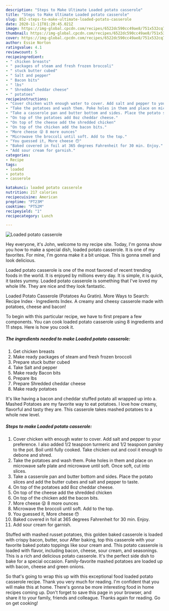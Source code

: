 ```yaml
---
description: "Steps to Make Ultimate Loaded potato casserole"
title: "Steps to Make Ultimate Loaded potato casserole"
slug: 852-steps-to-make-ultimate-loaded-potato-casserole
date: 2020-11-11T01:20:45.021Z
image: https://img-global.cpcdn.com/recipes/6522dc590cc49ae8/751x532cq70/loaded-potato-casserole-recipe-main-photo.jpg
thumbnail: https://img-global.cpcdn.com/recipes/6522dc590cc49ae8/751x532cq70/loaded-potato-casserole-recipe-main-photo.jpg
cover: https://img-global.cpcdn.com/recipes/6522dc590cc49ae8/751x532cq70/loaded-potato-casserole-recipe-main-photo.jpg
author: Essie Norton
ratingvalue: 4.1
reviewcount: 5
recipeingredient:
- " chicken breasts"
- " packages of steam and fresh frozen broccoli"
- " stuck butter cubed"
- " Salt and pepper"
- " Bacon bits"
- " lbs"
- " Shredded cheddar cheese"
- " potatoes"
recipeinstructions:
- "Cover chicken with enough water to cover. Add salt and pepper to your preference. I also added 1/2 teaspoon turmeric and 1/2 teaspoon parsley to the pot. Boil until fully cooked. Take chicken out and cool it enough to debone and shred."
- "Take the potatoes and wash them. Poke holes in them and place on microwave safe plate and microwave until soft. Once soft, cut into slices."
- "Take a casserole pan and butter bottom and sides. Place the potato slices and add the butter cubes and salt and pepper to taste."
- "On top of the potatoes add 8oz cheddar cheese."
- "On top of the cheese add the shredded chicken"
- "On top of the chicken add the bacon bits."
- "More cheese 😜 8 more ounces"
- "Microwave the broccoli until soft. Add to the top."
- "You guessed it, More cheese 😯"
- "Baked covered in foil at 365 degrees Fahrenheit for 30 min. Enjoy."
- "Add sour cream for garnish."
categories:
- Recipe
tags:
- loaded
- potato
- casserole

katakunci: loaded potato casserole 
nutrition: 217 calories
recipecuisine: American
preptime: "PT23M"
cooktime: "PT52M"
recipeyield: "1"
recipecategory: Lunch

---
```



![Loaded potato casserole](https://img-global.cpcdn.com/recipes/6522dc590cc49ae8/751x532cq70/loaded-potato-casserole-recipe-main-photo.jpg)

Hey everyone, it's John, welcome to my recipe site. Today, I'm gonna show you how to make a special dish, loaded potato casserole. It is one of my favorites. For mine, I'm gonna make it a bit unique. This is gonna smell and look delicious.

Loaded potato casserole is one of the most favored of recent trending foods in the world. It is enjoyed by millions every day. It is simple, it is quick, it tastes yummy. Loaded potato casserole is something that I've loved my whole life. They are nice and they look fantastic.

Loaded Potato Casserole (Potatoes Au Gratin). More Ways to Search: Recipe Index · Ingredients Index. A creamy and cheesy casserole made with potatoes, cheese and bacon!


To begin with this particular recipe, we have to first prepare a few components. You can cook loaded potato casserole using 8 ingredients and 11 steps. Here is how you cook it.

<!--inarticleads1-->

##### The ingredients needed to make Loaded potato casserole:

1. Get  chicken breasts
1. Make ready  packages of steam and fresh frozen broccoli
1. Prepare  stuck butter cubed
1. Take  Salt and pepper
1. Make ready  Bacon bits
1. Prepare  lbs
1. Prepare  Shredded cheddar cheese
1. Make ready  potatoes


It&#39;s like having a bacon and cheddar stuffed potato all wrapped up into a. Mashed Potatoes are my favorite way to eat potatoes. I love how creamy, flavorful and tasty they are. This casserole takes mashed potatoes to a whole new level. 

<!--inarticleads2-->

##### Steps to make Loaded potato casserole:

1. Cover chicken with enough water to cover. Add salt and pepper to your preference. I also added 1/2 teaspoon turmeric and 1/2 teaspoon parsley to the pot. Boil until fully cooked. Take chicken out and cool it enough to debone and shred.
1. Take the potatoes and wash them. Poke holes in them and place on microwave safe plate and microwave until soft. Once soft, cut into slices.
1. Take a casserole pan and butter bottom and sides. Place the potato slices and add the butter cubes and salt and pepper to taste.
1. On top of the potatoes add 8oz cheddar cheese.
1. On top of the cheese add the shredded chicken
1. On top of the chicken add the bacon bits.
1. More cheese 😜 8 more ounces
1. Microwave the broccoli until soft. Add to the top.
1. You guessed it, More cheese 😯
1. Baked covered in foil at 365 degrees Fahrenheit for 30 min. Enjoy.
1. Add sour cream for garnish.


Stuffed with mashed russet potatoes, this golden baked casserole is loaded with crispy bacon, butter, sour After baking, top this casserole with your favorite baked potato toppings like sour cream and. This potato casserole is loaded with flavor, including bacon, cheese, sour cream, and seasonings. This is a rich and delicious potato casserole. It&#39;s the perfect side dish to bake for a special occasion. Family-favorite mashed potatoes are loaded up with bacon, cheese and green onions. 

So that's going to wrap this up with this exceptional food loaded potato casserole recipe. Thank you very much for reading. I'm confident that you will make this at home. There's gonna be more interesting food in home recipes coming up. Don't forget to save this page in your browser, and share it to your family, friends and colleague. Thanks again for reading. Go on get cooking!
